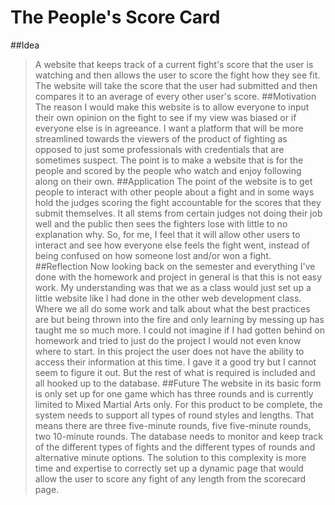 # The People's Score Card

##Idea
>A website that keeps track of a current fight's score that the user is watching and then allows the user to score the fight how they see fit. The website will take the score that the user had submitted and then compares it to an average of every other user's score.
##Motivation
> The reason I would make this website is to allow everyone to input their own opinion on the fight to see if my view was biased or if everyone else is in agreeance. I want a platform that will be more streamlined towards the viewers of the product of fighting as opposed to just some professionals with credentials that are sometimes suspect. The point is to make a website that is for the people and scored by the people who watch and enjoy following along on their own.
##Application
>The point of the website is to get people to interact with other people about a fight and in some ways hold the judges scoring the fight accountable for the scores that they submit themselves. It all stems from certain judges not doing their job well and the public then sees the fighters lose with little to no explanation why. So, for me, I feel that it will allow other users to interact and see how everyone else feels the fight went, instead of being confused on how someone lost and/or won a fight.
##Reflection
>Now looking back on the semester and everything I've done with the homework and project in general is that this is not easy work. My understanding was that we as a class would just set up a little website like I had done in the other web development class. Where we all do some work and talk about what the best practices are but being thrown into the fire and only learning by messing up has taught me so much more. I could not imagine if I had gotten behind on homework and tried to just do the project I would not even know where to start. In this project the user does not have the ability to access their information at this time. I gave it a good try but I cannot seem to figure it out. But the rest of what is required is included and all hooked up to the database.
##Future
>The website in its basic form is only set up for one game which has three rounds and is currently limited to Mixed Martial Arts only. For this product to be complete, the system needs to support all types of round styles and lengths. That means there are three five-minute rounds, five five-minute rounds, two 10-minute rounds. The database needs to monitor and keep track of the different types of fights and the different types of rounds and alternative minute options. The solution to this complexity is more time and expertise to correctly set up a dynamic page that would allow the user to score any fight of any length from the scorecard page.
